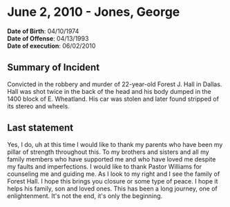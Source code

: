 # June 2, 2010 - Jones, George

**Date of Birth**: 04/10/1974<br/>
**Date of Offense**: 04/13/1993<br/>
**Date of execution**: 06/02/2010<br/>

## Summary of Incident
Convicted in the robbery and murder of 22-year-old Forest J. Hall in Dallas. Hall was shot twice in the back of the head and his body dumped in the 1400 block of E. Wheatland. His car was stolen and later found stripped of its stereo and wheels.

## Last statement
Yes, I do, uh at this time I would like to thank my parents who have been my pillar of strength throughout this. To my brothers and sisters and all my family members who have supported me and who have loved me despite my faults and imperfections. I would like to thank Pastor Williams for counseling me and guiding me. As I look to my right and I see the family of Forest Hall. I hope this brings you closure or some type of peace. I hope it helps his family, son and loved ones. This has been a long journey, one of enlightenment. It's not the end, it's only the beginning.